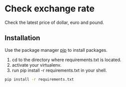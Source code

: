# Check exchange rate

Check the latest price of dollar, euro and pound.

## Installation

Use the package manager [pip](https://pip.pypa.io/en/stable/) to install packages.

1. cd to the directory where requirements.txt is located.
2. activate your virtualenv.
3. run pip install -r requirements.txt in your shell.

```bash
pip install -r requirements.txt
```